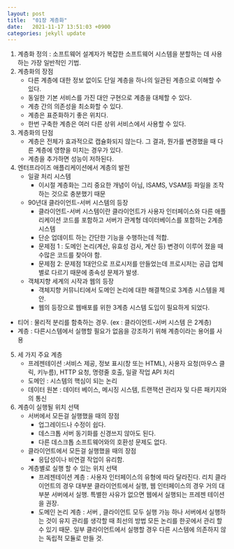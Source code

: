 ```yaml
---
layout: post
title:  "01장 계층화"
date:   2021-11-17 13:51:03 +0900
categories: jekyll update
---
```

1. 계층화 정의 : 소프트웨어 설계자가 복잡한 소프트웨어 시스템을 분할하는 데 사용하는 가장 일반적인 기법.
2. 계층화의 장점 
	- 다른 계층에 대한 정보 없이도 단일 계층을 하나의 일관된 계층으로 이해할 수 있다.
	- 동일한 기본 서비스를 가진 대안 구현으로 계층을 대체할 수 있다.
	- 계층 간의 의존성을 최소화할 수 있다.
	- 계층은 표준화하기 좋은 위치다.
	- 한번 구축한 계층은 여러 다른 상위 서비스에서 사용할 수 있다.
3. 계층화의 단점
	- 계층은 전체가 효과적으로 캡슐화되지 않는다. 그 결과, 뭔가를 변경했을 때 다른 계층에 영향을 미치는 경우가 있다.
	- 계층을 추가하면 성능이 저하된다.
4. 엔터프라이즈 애플리케이션에서 계층의 발전
	- 일괄 처리 시스템
		- 이시절 계층화는 그리 중요한 개념이 아님,  ISAMS, VSAM등 파일을 조작하는 것으로 충분했기 때문
	- 90년대 클라이언트-서버 시스템의 등장
		- 클라이언트-서버 시스템이란 클라이언트가 사용자 인터페이스와 다른 애플리케이션 코드를 포함하고 서버가 관계형 데이터베이스를 포함하는 2계층 시스템
		- 단순 업데이트 하는 간단한 기능을 수행하는데 적합.
		- 문제점 1 : 도메인 논리(계산, 유효성 검사, 계산 등) 변경이 이루어 졌을 때 수많은 코드를  찾아야 함.
		- 문제점 2: 문제점 1대안으로 프로시저를 만들었는데 프로시저는 공급 업체별로 다르기 때문에 종속성 문제가 발생. 
	- 객체지향 세계의 시작과 웹의 등장
		- 객체지향 커뮤니티에서 도메인 논리에 대한 해결책으로 3계층 시스템을 제안.
		- 웹의 등장으로 웹배포를 위한 3계층 시스템 도입이 필요하게 되었다.
- 티어 : 물리적 분리를 함축하는 경우. (ex : 클라이언트-서버 시스템 은 2계층)
- 계층 : 다른시스템에서 실행할 필요가 없음을 강조하기 위해 계층이라는 용어를 사용
5. 세 가지 주요 계층
	- 프레젠테이션 :서비스 제공, 정보 표시(창 또는 HTML),  사용자 요청(마우스 클릭, 키누름), HTTP 요청, 명령줄 호출, 일괄 작업 API 처리
	- 도메인 : 시스템의 핵심이 되는 논리
	- 데이터 원본 : 데이터 베이스, 메시징 시스템, 트랜잭션 관리자 및 다른 패키지와 의 통신
6. 계층이 실행될 위치 선택
	- 서버에서 모든걸 실행했을 때의 장점 
		- 업그레이드나 수정이 쉽다.
		- 데스크톱 서버 동기화를 신경쓰지 않아도 된다.
		- 다른 데스크톱 소프트웨어와의 호환성 문제도 없다.
	- 클라이언트에서 모든걸 실행했을 때의 장점
		-  응답성이나 비연결 작업이 유리함.
	- 계층별로 실행 할 수 있는 위치 선택
		- 프레젠테이션 계층 : 사용자 인터페이스의 유형에 따라 달라진다. 리치 클라이언트의 경우 대부분 클라이언트에서 실행, 웹 인터페이스의 경우 거의 대부분 서버에서 실행. 특별한 사유가 없으면 웹에서 실행되는 프레젠 테이션을 권장.
		- 도메인 논리 계층 : 서버 , 클라이언트 모두 실행 가능 하나 서버에서 실행하는 것이 유지 관리를 생각할 때 최선의 방법 모든 논리를 한곳에서 관리 할 수 있기 때문. 일부 클라이언트에서 실행할 경우 다른 시스템에 의존하지 않는 독립적 모듈로 만들 것.